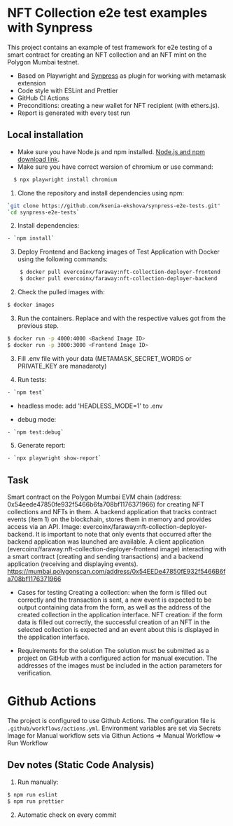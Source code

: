 # NFT Collection e2e test examples with Synpress

This project contains an example of test framework for e2e testing of a smart contract for creating an NFT collection and an NFT mint on the Polygon Mumbai testnet.

- Based on Playwright and [Synpress](https://github.com/Synthetixio/synpress) as plugin for working with metamask extension
- Code style with ESLint and Prettier 
- GitHub CI Actions
- Preconditions: creating a new wallet for NFT recipient (with ethers.js).
- Report is generated with every test run

## Local installation

- Make sure you have Node.js and npm installed. [Node.js and npm download link](https://nodejs.org/en/download/).
- Make sure you have correct wersion of chromium or use command:
```bash
  $ npx playwright install chromium
```

1. Clone the repository and install dependencies using npm:

```bash
`git clone https://github.com/ksenia-ekshova/synpress-e2e-tests.git"
`cd synpress-e2e-tests`
```

2. Install dependencies:

```bash
- `npm install`
```

3. Deploy Frontend and Backeng images of Test Application with Docker using the following commands:

```bash
    $ docker pull evercoinx/faraway:nft-collection-deployer-frontend
    $ docker pull evercoinx/faraway:nft-collection-deployer-backend
```

2. Check the pulled images with:

```bash
$ docker images
```

3. Run the containers. Replace <Backend Image ID> and <Frontend Image ID> with the respective values got from the previous step.

```bash
$ docker run -p 4000:4000 <Backend Image ID>
$ docker run -p 3000:3000 <Frontend Image ID>
```

3. Fill .env file with your data (METAMASK_SECRET_WORDS or PRIVATE_KEY are manadaroty)

4. Run tests:

```bash
- `npm test`
```
- headless mode:
add 'HEADLESS_MODE=1' to .env

- debug mode:

```bash
- `npm test:debug`
```

5. Generate report:

```bash
- `npx playwright show-report`
```

## Task

Smart contract on the Polygon Mumbai EVM chain (address: 0x54eede47850fe932f5466b6fa708bf1176371966) for creating NFT collections and NFTs in them.
A backend application that tracks contract events (item 1) on the blockchain, stores them in memory and provides access via an API. Image: evercoinx/faraway:nft-collection-deployer-backend. It is important to note that only events that occurred after the backend application was launched are available.
A client application (evercoinx/faraway:nft-collection-deployer-frontend image) interacting with a smart contract (creating and sending transactions) and a backend application (receiving and displaying events).
https://mumbai.polygonscan.com/address/0x54EEDe47850fE932f5466B6fa708bf1176371966

- Cases for testing
  Creating a collection: when the form is filled out correctly and the transaction is sent, a new event is expected to be output containing data from the form, as well as the address of the created collection in the application interface.
  NFT creation: if the form data is filled out correctly, the successful creation of an NFT in the selected collection is expected and an event about this is displayed in the application interface.

- Requirements for the solution
  The solution must be submitted as a project on GitHub with a configured action for manual execution. The addresses of the images must be included in the action parameters for verification.

# Github Actions

The project is configured to use Github Actions. The configuration file is `.github/workflows/actions.yml`.
Environment variables are set via Secrets
Image for Manual workflow sets via Githun Actions => Manual Workflow => Run Workflow

## Dev notes (Static Code Analysis)

1. Run manually:
```bash
$ npm run eslint
$ npm run prettier
```
2. Automatic check on every commit
